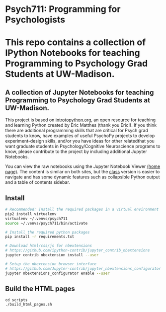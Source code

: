 # Psych711: Programming for Psychologists

This repo contains a collection of IPython Notebooks for teaching Programming
to Psychology Grad Students at UW-Madison.
=======
A collection of Jupyter Notebooks for teaching Programming to Psychology Grad Students at UW-Madison.
---

This project is based on [introtopython.org](http://introtopython.org), an open resource for teaching and learning Python created by Eric Matthes (thank you Eric!). If you think there are additional programming skills that are critical for Psych grad students to know, have examples of useful PsychoPy projects to develop experiment-design skills, and/or you have ideas for other relatedthat you want graduate students in Psychology/Cognitive Neuroscience programs to know, please contribute to the project by including additional Jupyter Notebooks.

You can view the raw notebooks using the Jupyter Notebook Viewer [(home page)](http://nbviewer.ipython.org/urls/raw.github.com/lupyanlab/programming_for_psychologists/master/notebooks/index.ipynb). The content is similar on both sites, but the [class](http://sapir.psych.wisc.edu/programming_for_psychologists/) version is easier to navigate and has some dynamic features such as collapsible Python output and a table of contents sidebar.

## Install

```bash
# Recommended: Install the required packages in a virtual environment
pip2 install virtualenv
virtualenv ~/.venvs/psych711
source ~/.venvs/psych711/bin/activate

# Install the required python packages
pip install -r requirements.txt

# Download html/css/js for nbextensions
# https://github.com/ipython-contrib/jupyter_contrib_nbextensions
jupyter contrib nbextension install --user

# Setup the nbextension browser interface
# https://github.com/Jupyter-contrib/jupyter_nbextensions_configurator 
jupyter nbextensions_configurator enable --user
```

## Build the HTML pages
```
cd scripts
./build_html_pages.sh

```

